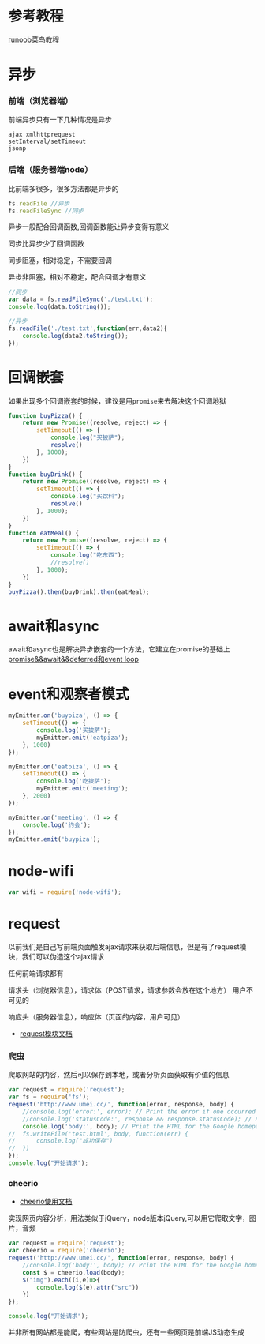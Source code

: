 # 参考教程

[runoob菜鸟教程](https://www.runoob.com/nodejs/nodejs-tutorial.html)

# 异步

### 前端（浏览器端）

前端异步只有一下几种情况是异步
```
ajax xmlhttprequest
setInterval/setTimeout
jsonp
```

### 后端（服务器端node）

比前端多很多，很多方法都是异步的

```js
fs.readFile //异步
fs.readFileSync //同步
```

异步一般配合回调函数,回调函数能让异步变得有意义

同步比异步少了回调函数

同步阻塞，相对稳定，不需要回调

异步非阻塞，相对不稳定，配合回调才有意义

```js
//同步
var data = fs.readFileSync('./test.txt');
console.log(data.toString());

//异步
fs.readFile('./test.txt',function(err,data2){
	console.log(data2.toString());
});
```


# 回调嵌套

如果出现多个回调嵌套的时候，建议是用`promise`来去解决这个回调地狱
```js
function buyPizza() {
	return new Promise((resolve, reject) => {
		setTimeout(() => {
			console.log("买披萨");
			resolve()
		}, 1000);
	})
}
function buyDrink() {
	return new Promise((resolve, reject) => {
		setTimeout(() => {
			console.log("买饮料");
			resolve()
		}, 1000);
	})
}
function eatMeal() {
	return new Promise((resolve, reject) => {
		setTimeout(() => {
			console.log("吃东西");
			//resolve()
		}, 1000);
	})
}
buyPizza().then(buyDrink).then(eatMeal);
```
# await和async

await和async也是解决异步嵌套的一个方法，它建立在promise的基础上
[promise&&await&&deferred和event loop](https://github.com/Wscats/node-tutorial/issues/12)

# event和观察者模式

```js
myEmitter.on('buypiza', () => {
    setTimeout(() => {
        console.log('买披萨');
        myEmitter.emit('eatpiza');
    }, 1000)
});

myEmitter.on('eatpiza', () => {
    setTimeout(() => {
        console.log('吃披萨');
        myEmitter.emit('meeting');
    }, 2000)
});

myEmitter.on('meeting', () => {
    console.log('约会');
});
myEmitter.emit('buypiza');
```

# node-wifi

```js
var wifi = require('node-wifi');
```

# request

以前我们是自己写前端页面触发ajax请求来获取后端信息，但是有了request模块，我们可以伪造这个ajax请求

任何前端请求都有

请求头（浏览器信息），请求体（POST请求，请求参数会放在这个地方）   用户不可见的

响应头（服务器信息），响应体（页面的内容，用户可见）

- [request模块文档](https://www.npmjs.com/package/request)

### 爬虫

爬取网站的内容，然后可以保存到本地，或者分析页面获取有价值的信息
```js
var request = require('request');
var fs = require('fs');
request('http://www.umei.cc/', function(error, response, body) {
	//console.log('error:', error); // Print the error if one occurred
	//console.log('statusCode:', response && response.statusCode); // Print the response status code if a response was received
	console.log('body:', body); // Print the HTML for the Google homepage.
//	fs.writeFile('test.html', body, function(err) {
//		console.log("成功保存")
//	})
});
console.log("开始请求");
```


### cheerio

- [cheerio使用文档](https://www.npmjs.com/package/cheerio)

实现网页内容分析，用法类似于jQuery，node版本jQuery,可以用它爬取文字，图片，音频

```js
var request = require('request');
var cheerio = require('cheerio');
request('http://www.umei.cc/', function(error, response, body) {
	//console.log('body:', body); // Print the HTML for the Google homepage.
	const $ = cheerio.load(body);
	$("img").each((i,e)=>{
		console.log($(e).attr("src"))
	})
});

console.log("开始请求");
```

并非所有网站都是能爬，有些网站是防爬虫，还有一些网页是前端JS动态生成

